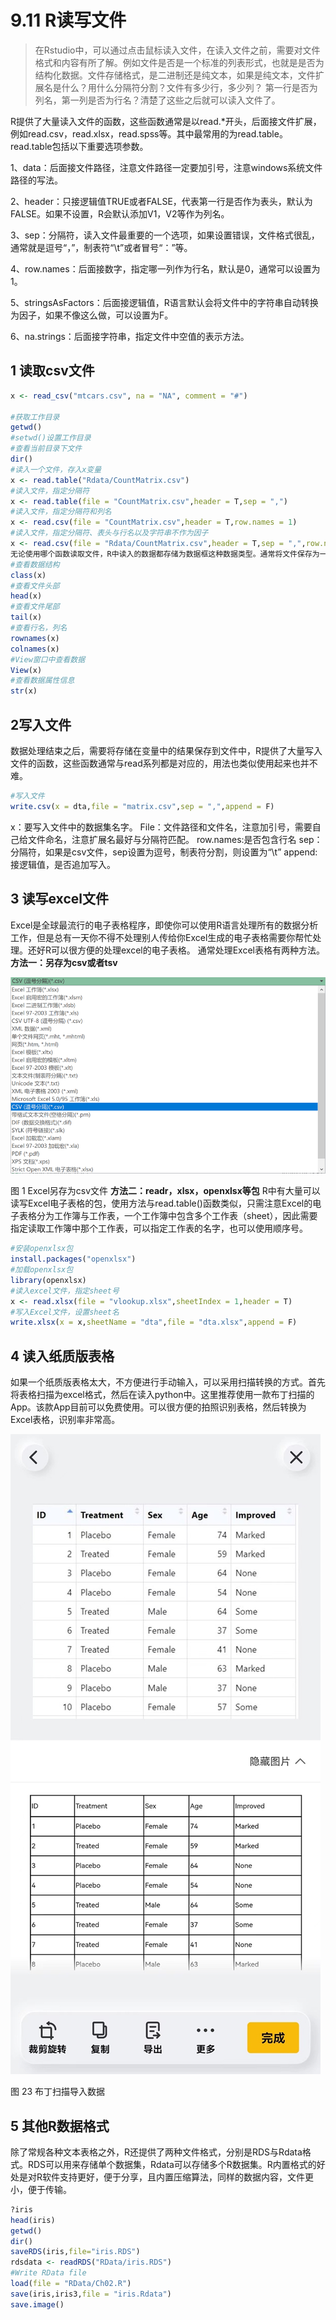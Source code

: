 # 9.11 R读写文件

> 在Rstudio中，可以通过点击鼠标读入文件，在读入文件之前，需要对文件格式和内容有所了解。例如文件是否是一个标准的列表形式，也就是是否为结构化数据。文件存储格式，是二进制还是纯文本，如果是纯文本，文件扩展名是什么？用什么分隔符分割？文件有多少行，多少列？ 第一行是否为列名，第一列是否为行名？清楚了这些之后就可以读入文件了。

 R提供了大量读入文件的函数，这些函数通常是以read.*开头，后面接文件扩展，例如read.csv，read.xlsx，read.spss等。其中最常用的为read.table。read.table包括以下重要选项参数。

1、data：后面接文件路径，注意文件路径一定要加引号，注意windows系统文件路径的写法。

2、header：只接逻辑值TRUE或者FALSE，代表第一行是否作为表头，默认为FALSE。如果不设置，R会默认添加V1，V2等作为列名。

3、sep：分隔符，读入文件最重要的一个选项，如果设置错误，文件格式很乱，通常就是逗号“，”，制表符“\t”或者冒号“：”等。

4、row.names：后面接数字，指定哪一列作为行名，默认是0，通常可以设置为1。

5、stringsAsFactors：后面接逻辑值，R语言默认会将文件中的字符串自动转换为因子，如果不像这么做，可以设置为F。

6、na.strings：后面接字符串，指定文件中空值的表示方法。


## 1 读取csv文件

```r
x <- read_csv("mtcars.csv", na = "NA", comment = "#")

#获取工作目录
getwd()
#setwd()设置工作目录
#查看当前目录下文件
dir()
#读入一个文件，存入x变量  
x <- read.table("Rdata/CountMatrix.csv")  
#读入文件，指定分隔符
x <- read.table(file = "CountMatrix.csv",header = T,sep = ",")
#读入文件，指定分隔符和列名
x <- read.csv(file = "CountMatrix.csv",header = T,row.names = 1) 
#读入文件，指定分隔符、表头与行名以及字符串不作为因子
x <- read.csv(file = "Rdata/CountMatrix.csv",header = T,sep = ",",row.names = 1,na.strings = "NA",stringsAsFactors = F) 
无论使用哪个函数读取文件，R中读入的数据都存储为数据框这种数据类型。通常将文件保存为一个变量。读入文件之后，需要验证文件是否读入成功，通常使用head函数截取文件头部显示出来，判断格式是否正确，在Rstudio中也可以使用View()函数将全部内容显示出来。如果格式不正确就需要修改命令重新读取文件；如果没有问题，就可以对数据进行后续的分析了。
#查看数据结构
class(x)  
#查看文件头部
head(x)  
#查看文件尾部
tail(x) 
#查看行名，列名
rownames(x)  
colnames(x)
#View窗口中查看数据
View(x)
#查看数据属性信息
str(x)  
```

## 2写入文件
数据处理结束之后，需要将存储在变量中的结果保存到文件中，R提供了大量写入文件的函数，这些函数通常与read系列都是对应的，用法也类似使用起来也并不难。
```r
#写入文件
write.csv(x = dta,file = "matrix.csv",sep = ",",append = F) 
```
x：要写入文件中的数据集名字。
File：文件路径和文件名，注意加引号，需要自己给文件命名，注意扩展名最好与分隔符匹配。
row.names:是否包含行名
sep：分隔符，如果是csv文件，sep设置为逗号，制表符分割，则设置为“\t”
append:接逻辑值，是否追加写入。

## 3 读写excel文件
Excel是全球最流行的电子表格程序，即使你可以使用R语言处理所有的数据分析工作，但是总有一天你不得不处理别人传给你Excel生成的电子表格需要你帮忙处理。还好R可以很方便的处理excel的电子表格。
通常处理Excel表格有两种方法。
**方法一：另存为csv或者tsv**

![image-20240222113024193](./r11.assets/image-20240222113024193.png)

图 1 Excel另存为csv文件
**方法二：readr，xlsx，openxlsx等包**
R中有大量可以读写Excel电子表格的包，使用方法与read.table()函数类似，只需注意Excel的电子表格分为工作簿与工作表，一个工作簿中包含多个工作表（sheet），因此需要指定读取工作簿中那个工作表，可以指定工作表的名字，也可以使用顺序号。

```r
#安装openxlsx包
install.packages("openxlsx")
#加载openxlsx包
library(openxlsx)
#读入excel文件，指定sheet号
x <- read.xlsx(file = "vlookup.xlsx",sheetIndex = 1,header = T)
#写入Excel文件，设置sheet名
write.xlsx(x = x,sheetName = "dta",file = "dta.xlsx",append = F)
```



## 4 读入纸质版表格

如果一个纸质版表格太大，不方便进行手动输入，可以采用扫描转换的方式。首先将表格扫描为excel格式，然后在读入python中。这里推荐使用一款布丁扫描的App。该款App目前可以免费使用。可以很方便的拍照识别表格，然后转换为Excel表格，识别率非常高。

 ![image-20240222113113762](./r11.assets/image-20240222113113762.png)                

图 23 布丁扫描导入数据

## 5 其他R数据格式
除了常规各种文本表格之外，R还提供了两种文件格式，分别是RDS与Rdata格式。RDS可以用来存储单个数据集，Rdata可以存储多个R数据集。R内置格式的好处是对R软件支持更好，便于分享，且内置压缩算法，同样的数据内容，文件更小，便于传输。
```r
?iris
head(iris)
getwd()
dir()
saveRDS(iris,file="iris.RDS")
rdsdata <- readRDS("RData/iris.RDS")
#Write RData file
load(file = "RData/Ch02.R")
save(iris,iris3,file = "iris.Rdata")
save.image()
```
